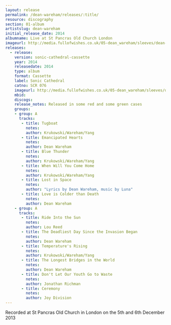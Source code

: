 ```yaml
---
layout: release
permalink: /dean-wareham/releases/:title/
resource: discography
section: 01-album
artistslug: dean-wareham
initial_release_date: 2014
albumname: Live at St Pancras Old Church London
imageurl: http://media.fullofwishes.co.uk/05-dean_wareham/sleeves/dean-wareham-live-at-st-pancras-sonic-cathedral.jpg
releases:
  - release: 
    version: sonic-cathedral-cassette
    year: 2014
    releasedate: 2014
    type: album
    format: Cassette
    label: Sonic Cathedral
    catno: SCR 076
    imageurl: http://media.fullofwishes.co.uk/05-dean_wareham/sleeves/dean-wareham-live-at-st-pancras-sonic-cathedral.jpg
    mbid: 
    discogs: 
    release_notes: Released in some red and some green cases
    groups:
    - group: A
      tracks:
       - title: Tugboat
         notes: 
         author: Krukowski/Wareham/Yang
       - title: Emancipated Hearts
         notes: 
         author: Dean Wareham
       - title: Blue Thunder
         notes: 
         author: Krukowski/Wareham/Yang
       - title: When Will You Come Home
         notes: 
         author: Krukowski/Wareham/Yang
       - title: Lost in Space
         notes: 
         author: "Lyrics by Dean Wareham, music by Luna"
       - title: Love is Colder than Death
         notes: 
         author: Dean Wareham
    - group: A
      tracks:
       - title: Ride Into the Sun
         notes: 
         author: Lou Reed
       - title: The Deadliest Day Since the Invasion Began
         notes: 
         author: Dean Wareham
       - title: Temperature's Rising
         notes: 
         author: Krukowski/Wareham/Yang
       - title: The Longest Bridges in the World
         notes: 
         author: Dean Wareham
       - title: Don't Let Our Youth Go to Waste
         notes: 
         author: Jonathan Richman
       - title: Ceremony
         notes: 
         author: Joy Division
---
```

Recorded at St Pancras Old Church in London on the 5th and 6th December 2013